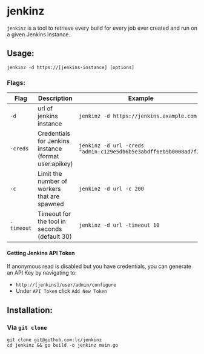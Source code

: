 # jenkinz
`jenkinz` is a tool to retrieve every build for every job ever created and run on a given Jenkins instance. 


## Usage:
`jenkinz -d https://[jenkins-instance] [options]`


### Flags:
| Flag | Description | Example |
|------|-------------|---------|
| `-d` | url of jenkins instance | `jenkinz -d https://jenkins.example.com` |
| `-creds` | Credentials for Jenkins instance (format user:apikey) | `jenkinz -d url -creds "admin:c129e5db6b5e3abdff6eb9b0008ad7f2"` |
| `-c` | Limit the number of workers that are spawned | `jenkinz -d url -c 200` |
| `-timeout` | Timeout for the tool in seconds (default 30) | `jenkinz -d url -timeout 10`|

#### Getting Jenkins API Token
If anonymous read is disabled but you have credentials, you can generate an API Key by navigating to:
- `http://[jenkins]/user/admin/configure`
- Under `API Token` click `Add New Token`

## Installation:

### Via `git clone`

```
git clone git@github.com:lc/jenkinz
cd jenkinz && go build -o jenkinz main.go
```